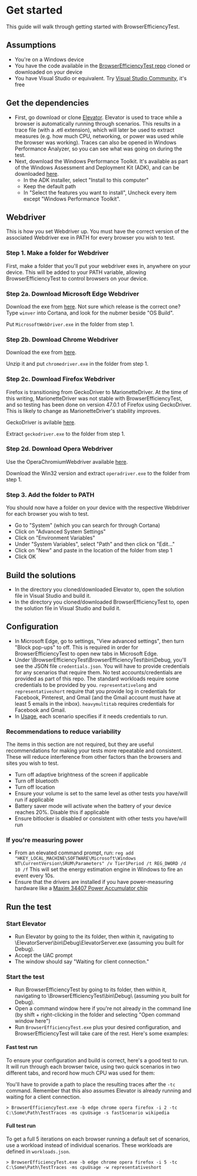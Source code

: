 # Get started

This guide will walk through getting started with BrowserEfficiencyTest.

## Assumptions

* You're on a Windows device
* You have the code available in the [BrowserEfficiencyTest repo](https://github.com/MicrosoftEdge/BrowserEfficiencyTest) cloned or downloaded on your device
* You have Visual Studio or equivalent. Try [Visual Studio Community](https://www.visualstudio.com/en-us/products/visual-studio-community-vs.aspx), it's free

## Get the dependencies

* First, go download or clone [Elevator](https://github.com/MicrosoftEdge/Elevator). Elevator is used to trace while a browser is automatically running through scenarios. This results in a trace file (with a .etl extension), which will later be used to extract measures (e.g. how much CPU, networking, or power was used while the browser was working). Traces can also be opened in Windows Performance Analyzer, so you can see what was going on during the test.
* Next, download the Windows Performance Toolkit. It's available as part of the Windows Assessment and Deployment Kit (ADK), and can be downloaded [here](http://go.microsoft.com/fwlink/p/?LinkId=526740).
    * In the ADK installer, select "Install to this computer"
    * Keep the default path
    * In "Select the features you want to install", Uncheck every item except "Windows Performance Toolkit".

## Webdriver

This is how you set Webdriver up. You must have the correct version of the associated Webdriver exe in PATH for every browser you wish to test.

### Step 1. Make a folder for Webdriver

First, make a folder that you'll put your webdriver exes in, anywhere on your device. This will be added to your PATH variable, allowing BrowserEfficiencyTest to control browsers on your device.

### Step 2a. Download Microsoft Edge Webdriver

Download the exe from [here](https://developer.microsoft.com/en-us/microsoft-edge/tools/webdriver/). Not sure which release is the correct one? Type `winver` into Cortana, and look for the nubmer beside "OS Build".

Put `MicrosoftWebDriver.exe` in the folder from step 1.

### Step 2b. Download Chrome Webdriver

Download the exe from [here](https://sites.google.com/a/chromium.org/chromedriver/downloads).

Unzip it and put `chromedriver.exe` in the folder from step 1.

### Step 2c. Download Firefox Webdriver

Firefox is transitioning from GeckoDriver to MarionetteDriver. At the time of this writing, MarionetteDriver was not stable with BrowserEfficiencyTest, and so testing has been done on version 47.0.1 of Firefox using GeckoDriver. This is likely to change as MarionetteDriver's stability improves.

GeckoDriver is avilable [here](https://github.com/mozilla/geckodriver/releases).

Extract `geckodriver.exe` to the folder from step 1.

### Step 2d. Download Opera Webdriver

Use the OperaChromiumWebdriver available [here](https://github.com/operasoftware/operachromiumdriver/releases).

Download the Win32 version and extract `operadriver.exe` to the folder from step 1.

### Step 3. Add the folder to PATH

You should now have a folder on your device with the respective Webdriver for each browser you wish to test.

* Go to "System" (which you can search for through Cortana)
* Click on "Advanced System Settings"
* Click on "Environment Variables"
* Under "System Variables", select "Path" and then click on "Edit..."
* Click on "New" and paste in the location of the folder from step 1
* Click OK

## Build the solutions

* In the directory you cloned/downloaded Elevator to, open the solution file in Visual Studio and build it.
* In the directory you cloned/downloaded BrowserEfficiencyTest to, open the solution file in Visual Studio and build it.

## Configuration

* In Microsoft Edge, go to settings, "View advanced settings", then turn "Block pop-ups" to off. This is required in order for BrowserEfficiencyTest to open new tabs in Microsoft Edge.
* Under \BrowserEfficiencyTest\BrowserEfficiencyTest\bin\Debug, you'll see the JSON file `credentials.json`. You will have to provide credentials for any scenarios that require them. No test accounts/credentials are provided as part of this repo. The standard workloads require some credentials to be provided by you. `representativelong` and `representativeshort` require that you provide log in credentials for Facebook, Pinterest, and Gmail (and the Gmail account must have at least 5 emails in the inbox). `heavymultitab` requires credentials for Facebook and Gmail.
* In [Usage](Usage.md), each scenario specifies if it needs credentials to run. 

### Recommendations to reduce variability

The items in this section are not required, but they are useful recommendations for making your tests more repeatable and consistent. These will reduce interference from other factors than the browsers and sites you wish to test.

* Turn off adaptive brightness of the screen if applicable
* Turn off bluetooth
* Turn off location
* Ensure your volume is set to the same level as other tests you have/will run if applicable
* Battery saver mode will activate when the battery of your device reaches 20%. Disable this if applicable
* Ensure bitlocker is disabled or consistent with other tests you have/will run

### If you're measuring power

* From an elevated command prompt, run:
    `reg add "HKEY_LOCAL_MACHINE\SOFTWARE\Microsoft\Windows NT\CurrentVersion\SRUM\Parameters" /v Tier1Period /t REG_DWORD /d 10 /f`
  This will set the energy estimation engine in Windows to fire an event every 10s.
* Ensure that the drivers are installed if you have power-measuring hardware like a [Maxim 34407 Power Accumulator chip](https://www.maximintegrated.com/en/products/analog/amplifiers/MAX34407.html)

## Run the test

### Start Elevator

* Run Elevator by going to the its folder, then within it, navigating to \ElevatorServer\bin\Debug\ElevatorServer.exe (assuming you built for Debug).
* Accept the UAC prompt
* The window should say "Waiting for client connection."

### Start the test

* Run BrowserEfficiencyTest by going to its folder, then within it, navigating to \BrowserEfficiencyTest\bin\Debug\ (assuming you built for Debug).
* Open a command window here if you're not already in the command line (by shift + right-clicking in the folder and selecting "Open command window here")
* Run `BrowserEfficiencyTest.exe` plus your desired configuration, and BrowserEfficiencyTest will take care of the rest. Here's some examples:

#### Fast test run

To ensure your configuration and build is correct, here's a good test to run. It will run through each browser twice, using two quick scenarios in two different tabs, and record how much CPU was used for them:

You'll have to provide a path to place the resulting traces after the `-tc` command. Remember that this also assumes Elevator is already running and waiting for a client connection.

```
> BrowserEfficiencyTest.exe -b edge chrome opera firefox -i 2 -tc C:\Some\Path\TestTraces -ms cpuUsage -s fastScenario wikipedia
```

#### Full test run

To get a full 5 iterations on each browser running a default set of scenarios, use a workload instead of individual scenarios. These workloads are defined in `workloads.json`.

```
> BrowserEfficiencyTest.exe -b edge chrome opera firefox -i 5 -tc C:\Some\Path\TestTraces -ms cpuUsage -w representativeshort
```